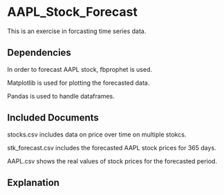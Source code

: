 # AAPL_Stock_Forecast
This is an exercise in forcasting time series data. 

## Dependencies
In order to forecast AAPL stock, fbprophet is used.

Matplotlib is used for plotting the forecasted data.

Pandas is used to handle dataframes.

## Included Documents
stocks.csv includes data on price over time on multiple stokcs.

stk_forecast.csv includes the forecasted AAPL stock prices for 365 days.

AAPL.csv shows the real values of stock prices for the forecasted period.

## Explanation
